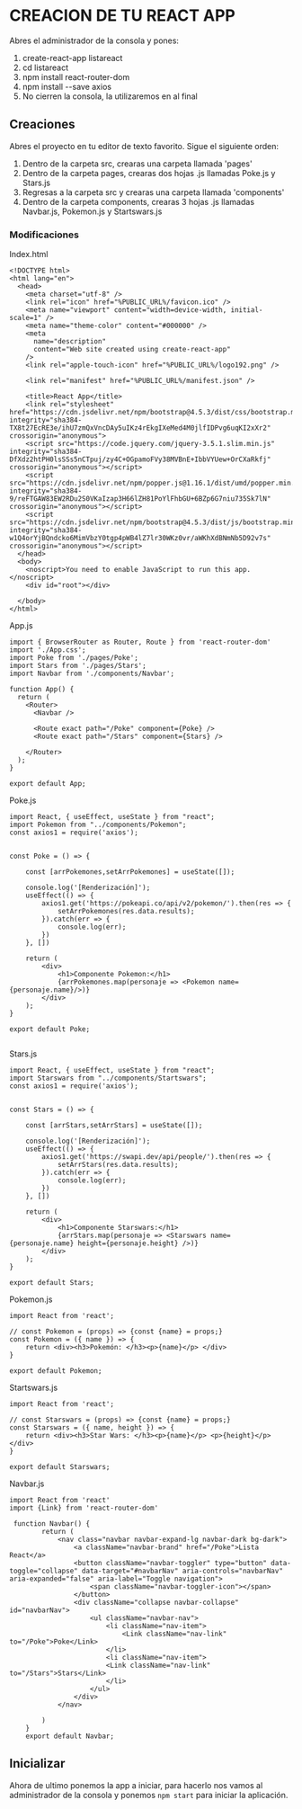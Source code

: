 # CREACION DE TU REACT APP
 Abres el administrador de la consola y pones:
 1. create-react-app listareact
 2. cd listareact
 3. npm install react-router-dom
 4. npm install --save axios 
 5. No cierren la consola, la utilizaremos en al final


## Creaciones

Abres el proyecto en tu editor de texto favorito. Sigue el siguiente orden:
1. Dentro de la carpeta src, crearas una carpeta llamada 'pages'
2. Dentro de la carpeta pages, crearas dos hojas .js llamadas Poke.js y Stars.js
3. Regresas a la carpeta src y crearas una carpeta llamada 'components'
4. Dentro de la carpeta components, crearas 3 hojas .js llamadas Navbar.js, Pokemon.js y Startswars.js

### Modificaciones
Index.html
```
<!DOCTYPE html>
<html lang="en">
  <head>
    <meta charset="utf-8" />
    <link rel="icon" href="%PUBLIC_URL%/favicon.ico" />
    <meta name="viewport" content="width=device-width, initial-scale=1" />
    <meta name="theme-color" content="#000000" />
    <meta
      name="description"
      content="Web site created using create-react-app"
    />
    <link rel="apple-touch-icon" href="%PUBLIC_URL%/logo192.png" />

    <link rel="manifest" href="%PUBLIC_URL%/manifest.json" />

    <title>React App</title>
    <link rel="stylesheet" href="https://cdn.jsdelivr.net/npm/bootstrap@4.5.3/dist/css/bootstrap.min.css" integrity="sha384-TX8t27EcRE3e/ihU7zmQxVncDAy5uIKz4rEkgIXeMed4M0jlfIDPvg6uqKI2xXr2" crossorigin="anonymous">
    <script src="https://code.jquery.com/jquery-3.5.1.slim.min.js" integrity="sha384-DfXdz2htPH0lsSSs5nCTpuj/zy4C+OGpamoFVy38MVBnE+IbbVYUew+OrCXaRkfj" crossorigin="anonymous"></script>
    <script src="https://cdn.jsdelivr.net/npm/popper.js@1.16.1/dist/umd/popper.min.js" integrity="sha384-9/reFTGAW83EW2RDu2S0VKaIzap3H66lZH81PoYlFhbGU+6BZp6G7niu735Sk7lN" crossorigin="anonymous"></script>
    <script src="https://cdn.jsdelivr.net/npm/bootstrap@4.5.3/dist/js/bootstrap.min.js" integrity="sha384-w1Q4orYjBQndcko6MimVbzY0tgp4pWB4lZ7lr30WKz0vr/aWKhXdBNmNb5D92v7s" crossorigin="anonymous"></script>
  </head>
  <body>
    <noscript>You need to enable JavaScript to run this app.</noscript>
    <div id="root"></div>
    
  </body>
</html>
```

App.js
```
import { BrowserRouter as Router, Route } from 'react-router-dom'
import './App.css';
import Poke from './pages/Poke';
import Stars from './pages/Stars';
import Navbar from './components/Navbar';

function App() {
  return (
    <Router>
      <Navbar />

      <Route exact path="/Poke" component={Poke} />
      <Route exact path="/Stars" component={Stars} />

    </Router>
  );
}

export default App;

```

Poke.js
```
import React, { useEffect, useState } from "react";
import Pokemon from "../components/Pokemon";
const axios1 = require('axios');


const Poke = () => {
    
    const [arrPokemones,setArrPokemones] = useState([]);
    
    console.log('[Renderización]');
    useEffect(() => {
        axios1.get('https://pokeapi.co/api/v2/pokemon/').then(res => {
            setArrPokemones(res.data.results);
        }).catch(err => {
            console.log(err);
        })
    }, [])

    return (
        <div>
            <h1>Componente Pokemon:</h1>
            {arrPokemones.map(personaje => <Pokemon name={personaje.name}/>)}
        </div>
    );
}

export default Poke;


```

Stars.js
```
import React, { useEffect, useState } from "react";
import Starswars from "../components/Startswars";
const axios1 = require('axios');


const Stars = () => {
    
    const [arrStars,setArrStars] = useState([]);
    
    console.log('[Renderización]');
    useEffect(() => {
        axios1.get('https://swapi.dev/api/people/').then(res => {
            setArrStars(res.data.results);
        }).catch(err => {
            console.log(err);
        })
    }, [])

    return (
        <div>
            <h1>Componente Starswars:</h1>
            {arrStars.map(personaje => <Starswars name={personaje.name} height={personaje.height} />)}
        </div>
    );
}

export default Stars;
```

Pokemon.js
```
import React from 'react';

// const Pokemon = (props) => {const {name} = props;}
const Pokemon = ({ name }) => {
    return <div><h3>Pokemón: </h3><p>{name}</p> </div>
}

export default Pokemon;
```

Startswars.js
```
import React from 'react';

// const Starswars = (props) => {const {name} = props;}
const Starswars = ({ name, height }) => {
    return <div><h3>Star Wars: </h3><p>{name}</p> <p>{height}</p></div>
}

export default Starswars;
```

Navbar.js
```
import React from 'react'
import {Link} from 'react-router-dom'

 function Navbar() {
        return (
            <nav class="navbar navbar-expand-lg navbar-dark bg-dark">
                <a className="navbar-brand" href="/Poke">Lista React</a>
                <button className="navbar-toggler" type="button" data-toggle="collapse" data-target="#navbarNav" aria-controls="navbarNav" aria-expanded="false" aria-label="Toggle navigation">
                    <span className="navbar-toggler-icon"></span>
                </button>
                <div className="collapse navbar-collapse" id="navbarNav">
                    <ul className="navbar-nav">
                        <li className="nav-item">
                            <Link className="nav-link" to="/Poke">Poke</Link>
                        </li>
                        <li className="nav-item">
                        <Link className="nav-link" to="/Stars">Stars</Link>
                        </li>
                    </ul>
                </div>
            </nav>

        )
    }
    export default Navbar;
```


## Inicializar
Ahora de ultimo ponemos la app a iniciar, para hacerlo nos vamos al administrador de la consola y ponemos `npm start` para iniciar la aplicación.


